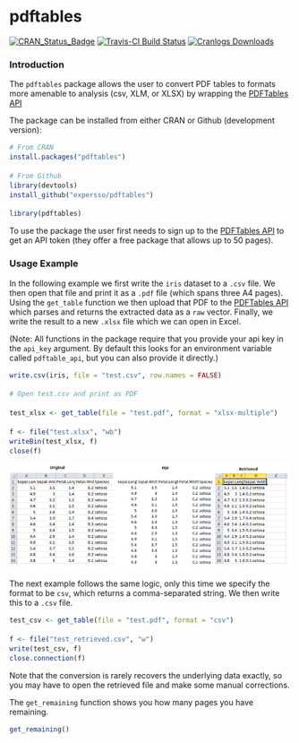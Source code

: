 pdftables
=========

[![CRAN\_Status\_Badge](http://www.r-pkg.org/badges/version/pdftables)](http://cran.r-project.org/web/packages/pdftables) [![Travis-CI Build Status](https://travis-ci.org/expersso/pdftables.svg?branch=master)](https://travis-ci.org/expersso/pdftables) [![Cranlogs Downloads](http://cranlogs.r-pkg.org/badges/grand-total/pdftables)](http://cran.r-project.org/web/packages/pdftables)

### Introduction

The `pdftables` package allows the user to convert PDF tables to formats more amenable to analysis (csv, XLM, or XLSX) by wrapping the [PDFTables API](https://pdftables.com)

The package can be installed from either CRAN or Github (development version):

``` r
# From CRAN
install.packages("pdftables")

# From Github
library(devtools)
install_github("expersso/pdftables")

library(pdftables)
```

To use the package the user first needs to sign up to the [PDFTables API](https://pdftables.com/join) to get an API token (they offer a free package that allows up to 50 pages).

### Usage Example

In the following example we first write the `iris` dataset to a `.csv` file. We then open that file and print it as a `.pdf` file (which spans three A4 pages). Using the `get_table` function we then upload that PDF to the [PDFTables API](https://pdftables.com) which parses and returns the extracted data as a `raw` vector. Finally, we write the result to a new `.xlsx` file which we can open in Excel.

(Note: All functions in the package require that you provide your api key in the `api_key` argument. By default this looks for an environment variable called `pdftable_api`, but you can also provide it directly.)

``` r
write.csv(iris, file = "test.csv", row.names = FALSE)

# Open test.csv and print as PDF

test_xlsx <- get_table(file = "test.pdf", format = "xlsx-multiple")

f <- file("test.xlsx", "wb")
writeBin(test_xlsx, f)
close(f)
```

![](vignettes/example.png)

The next example follows the same logic, only this time we specify the format to be `csv`, which returns a comma-separated string. We then write this to a `.csv` file.

``` r
test_csv <- get_table(file = "test.pdf", format = "csv")

f <- file("test_retrieved.csv", "w")
write(test_csv, f)
close.connection(f)
```

Note that the conversion is rarely recovers the underlying data exactly, so you may have to open the retrieved file and make some manual corrections.

The `get_remaining` function shows you how many pages you have remaining.

``` r
get_remaining()
```
